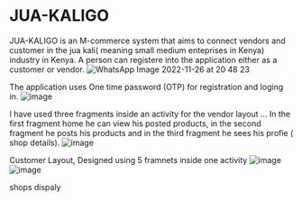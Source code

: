 # JUA-KALIGO
JUA-KALIGO is an M-commerce system that aims to connect vendors and customer in the jua kali( meaning small medium enteprises in Kenya) industry in Kenya. 
A person can registere into the application either as a customer or vendor. 
![WhatsApp Image 2022-11-26 at 20 48 23](https://user-images.githubusercontent.com/69002486/204102370-aa47f149-10f9-4797-a8f8-e87636fd0ff5.jpeg)

The application uses One time password (OTP) for registration and loging in. 
![image](https://user-images.githubusercontent.com/69002486/204102479-8ef20bcb-9921-45fd-ae15-3c9fb7bfb5f1.png)

I have used three fragments inside an activity for the vendor layout ... In the first fragment home he can view his posted products, in the second fragment he posts his products and in the third fragment he sees his profie ( shop details).
![image](https://user-images.githubusercontent.com/69002486/204143444-48d5cd19-5c1d-4136-9019-db4d7e1bd085.png)

Customer Layout, Designed using 5 framnets inside one activity 
![image](https://user-images.githubusercontent.com/69002486/204561079-bec87e8e-c69d-4a09-8511-3d464aa1250a.png) ![image](https://user-images.githubusercontent.com/69002486/204825588-7a408455-4e62-4f66-94dd-c3c59e3ee566.png)


shops dispaly 





